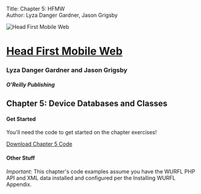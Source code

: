 Title: Chapter 5: HFMW  
Author: Lyza Danger Gardner, Jason Grigsby  

![Head First Mobile Web](../images/hfmw-cover.jpg)
# [Head First Mobile Web](http://www.hf-mw.com "Head First Mobile Web")
### Lyza Danger Gardner and Jason Grigsby
##### O'Reilly Publishing

## Chapter 5: Device Databases and Classes

#### Get Started
You'll need the code to get started on the chapter exercises!

[Download Chapter 5 Code](chapter5.zip "download")

#### Other Stuff
*Important*: This chapter's code examples assume you have the WURFL PHP API and XML data installed and configured per the Installing WURFL Appendix.